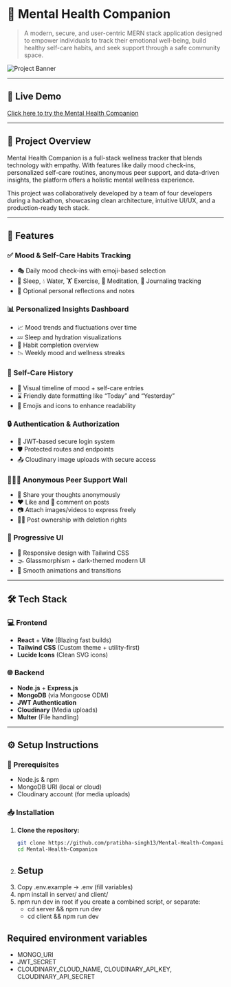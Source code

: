 # 🧠 Mental Health Companion

> A modern, secure, and user-centric MERN stack application designed to empower individuals to track their emotional well-being, build healthy self-care habits, and seek support through a safe community space.

![Project Banner](https://img.shields.io/badge/Made%20with-MERN-blueviolet?style=for-the-badge)


---

## 🚀 Live Demo

[Click here to try the Mental Health Companion](https://moodmate-mental-health-companion.netlify.app/)


---

## 📌 Project Overview

Mental Health Companion is a full-stack wellness tracker that blends technology with empathy. With features like daily mood check-ins, personalized self-care routines, anonymous peer support, and data-driven insights, the platform offers a holistic mental wellness experience.

This project was collaboratively developed by a team of four developers during a hackathon, showcasing clean architecture, intuitive UI/UX, and a production-ready tech stack.

---

## 🧩 Features

### ✅ Mood & Self-Care Habits Tracking
- 🎭 Daily mood check-ins with emoji-based selection
- 🛌 Sleep, 💧 Water, 🏋️ Exercise, 🧘 Meditation, 📓 Journaling tracking
- 📝 Optional personal reflections and notes

### 📊 Personalized Insights Dashboard
- 📈 Mood trends and fluctuations over time
- 💤 Sleep and hydration visualizations
- 🎯 Habit completion overview
- 📉 Weekly mood and wellness streaks

### 🧾 Self-Care History
- 📆 Visual timeline of mood + self-care entries
- ⌛ Friendly date formatting like “Today” and “Yesterday”
- 🎨 Emojis and icons to enhance readability

### 🔒 Authentication & Authorization
- 🔐 JWT-based secure login system
- 🛡️ Protected routes and endpoints
- 📤 Cloudinary image uploads with secure access

### 🧑‍🤝‍🧑 Anonymous Peer Support Wall
- 📝 Share your thoughts anonymously
- ❤️ Like and 💬 comment on posts
- 📷 Attach images/videos to express freely
- 🧑‍💻 Post ownership with deletion rights

### 📱 Progressive UI
- 🎨 Responsive design with Tailwind CSS
- 🌫️ Glassmorphism + dark-themed modern UI
- 🚀 Smooth animations and transitions

---

## 🛠️ Tech Stack

### 💻 Frontend
- **React** + **Vite** (Blazing fast builds)
- **Tailwind CSS** (Custom theme + utility-first)
- **Lucide Icons** (Clean SVG icons)

### 🌐 Backend
- **Node.js** + **Express.js**
- **MongoDB** (via Mongoose ODM)
- **JWT Authentication**
- **Cloudinary** (Media uploads)
- **Multer** (File handling)

---

## ⚙️ Setup Instructions

### 🔧 Prerequisites
- Node.js & npm
- MongoDB URI (local or cloud)
- Cloudinary account (for media uploads)

### 📥 Installation

1. **Clone the repository:**
   ```bash
   git clone https://github.com/pratibha-singh13/Mental-Health-Companion.git
   cd Mental-Health-Companion
2. ## Setup
1. Copy .env.example → .env (fill variables)
2. npm install in server/ and client/
3. npm run dev in root if you create a combined script, or separate:
   - cd server && npm run dev
   - cd client && npm run dev

## Required environment variables
- MONGO_URI
- JWT_SECRET
- CLOUDINARY_CLOUD_NAME, CLOUDINARY_API_KEY, CLOUDINARY_API_SECRET
